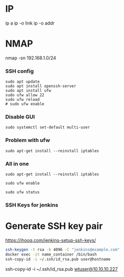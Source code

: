 # IP
ip a
ip -o link
ip -o addr

# NMAP
nmap -sn 192.168.1.0/24



### SSH config
```
sudo apt update
sudo apt install openssh-server
sudo apt install ufw
sudo ufw allow 22
sudo ufw reload
# sudo ufw enable
```
### Disable GUI
```
sudo systemctl set-default multi-user
```

### Problem with ufw
```
sudo apt-get install --reinstall iptables
```

### All in one

```
sudo apt-get install --reinstall iptables

sudo ufw enable

sudo ufw status
```


### SSH Keys for jenkins

# Generate SSH key pair
https://jhooq.com/jenkins-setup-ssh-keys/
```bash
ssh-keygen -t rsa -b 4096 -C "jenkins@example.com" 
docker exec -it name_container /bin/bash
ssh-copy-id -i ~/.ssh/id_rsa.pub user@hostname 

```


ssh-copy-id -i ~/.ssh/id_rsa.pub wtuser@10.10.10.227